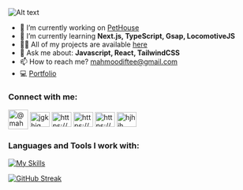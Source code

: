<img src="https://i.ibb.co/VV2tLKX/Group-2.png" alt="Alt text">

- 🔭 I’m currently working on [PetHouse](https://github.com/mahmoodiftee/PetHouse)
- 🌱 I’m currently learning **Next.js, TypeScript, Gsap, LocomotiveJS**
- 👨‍💻 All of my projects are available [here](https://github.com/mahmoodiftee?tab=repositories)
- 💬 Ask me about: **Javascript, React, TailwindCSS**
- 📫 How to reach me? mahmoodiftee@gmail.com
- 💻 [Portfolio](https://mahmoodiftee-resume.web.app/)
<h3 align="left">Connect with me:</h3>

<p align="left">
  <a href="https://medium.com/@mahmoodiftee" target="blank"><img align="center" src="https://i.ibb.co/6JNkS9R/medium-logo-icon-189223.png" alt="@mahmoodiftee" height="40" width="40" /></a>
  <a href="https://www.linkedin.com/in/mahmoodiffty/" target="blank"><img align="center" src="https://raw.githubusercontent.com/rahuldkjain/github-profile-readme-generator/master/src/images/icons/Social/linked-in-alt.svg" alt="jgkhjg" height="30" width="40" /></a>
<a href="https://www.facebook.com/mahmood.iftee00" target="blank"><img align="center" src="https://raw.githubusercontent.com/rahuldkjain/github-profile-readme-generator/master/src/images/icons/Social/facebook.svg" alt="https://www.facebook.com/mahmood.iftee00" height="30" width="40" /></a>
<a href="https://www.instagram.com/iftee__" target="blank"><img align="center" src="https://raw.githubusercontent.com/rahuldkjain/github-profile-readme-generator/master/src/images/icons/Social/instagram.svg" alt="https://www.instagram.com/iftee__" height="30" width="40" /></a>
<a href="https://stackoverflow.com/users/23070505/mahmood-iftee" target="blank"><img align="center" src="https://raw.githubusercontent.com/rahuldkjain/github-profile-readme-generator/master/src/images/icons/Social/stack-overflow.svg" alt="https://stackoverflow.com/users/23070505/mahmood-iftee" height="30" width="40" /></a>
  <a href="https://www.behance.net/mahmoodiftee" target="blank"><img align="center" src="https://raw.githubusercontent.com/rahuldkjain/github-profile-readme-generator/master/src/images/icons/Social/behance.svg" alt="hjhjh" height="30" width="40" /></a>
</p>

<h3 align="left">Languages and Tools I work with:</h3>

[![My Skills](https://skillicons.dev/icons?i=js,nextjs,tailwind,bootstrap,materialui,react,nodejs,express,mongodb,firebase,c,cpp,ai,ps,pr)](https://skillicons.dev)


[![GitHub Streak](https://github-readme-streak-stats.herokuapp.com?user=mahmoodiftee&theme=dark&hide_border=true&card_width=820)](https://git.io/streak-stats)
